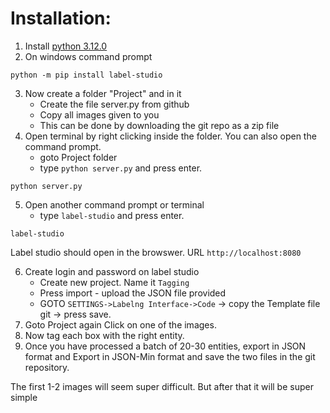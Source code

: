 # Installation: 

1. Install [python 3.12.0](https://www.python.org/ftp/python/3.12.0/python-3.12.0-amd64.exe)
2. On windows command prompt
```
python -m pip install label-studio
```
3. Now create a folder "Project" and in it 
   - Create the file server.py from github
   - Copy all images given to you
   - This can be done by downloading the git repo as a zip file
4. Open terminal by right clicking inside the folder. You can also open the command prompt. 
   - goto Project folder 
   - type ```python server.py``` and press enter.
```
python server.py
```
5. Open another command prompt or terminal
   - type ```label-studio``` and press enter.
```
label-studio
``` 
   Label studio should open in the browswer. URL ```http://localhost:8080```

6. Create login and password on label studio
   - Create new project. Name it ```Tagging```
   - Press import - upload the JSON file provided
   - GOTO ```SETTINGS->Labelng Interface->Code``` -> copy the Template file  git -> press save. 
7. Goto Project again Click on one of the images. 
8. Now tag each box with the right entity.
9. Once you have processed a batch of 20-30 entities, export in JSON format and Export in JSON-Min format and save the two files in the git repository. 

The first 1-2 images will seem super difficult. But after that it will be super simple
